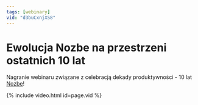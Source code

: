 ```yaml
---
tags: [webinary]
vid: "d3buCxnjXS8"
---
```


# Ewolucja Nozbe na przestrzeni ostatnich 10 lat

Nagranie webinaru związane z celebracją dekady produktywności - 10 lat [Nozbe][n]!

{% include video.html id=page.vid %}

<!--More-->


[n]: https://nozbe.com/pl/?a=mike